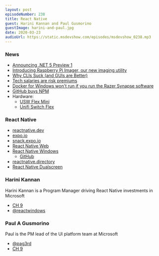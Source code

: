 ```yaml
---
layout: post
episodeNumber: 238
title: React Native
guest: Harini Kannan and Paul Gusmorino
guestImage: harini-and-paul.jpg
date: 2020-03-23
audioUrl: https://static.msdevshow.com/episodes/msdevshow_0238.mp3
--- 
```


### News

 - [Announcing .NET 5 Preview 1](https://devblogs.microsoft.com/dotnet/announcing-net-5-0-preview-1/)
 - [Introducing Raspberry Pi Imager, our new imaging utility](https://www.raspberrypi.org/blog/raspberry-pi-imager-imaging-utility/)
 - [Why CLIs Suck (and GUIs are Better)](https://developer.okta.com/blog/2020/02/19/why-clis-suck-guis-are-better)
 - [Tech salaries are risk premiums](https://phildini.dev/tech-salaries-are-risk-premiums)
 - [Docker for Windows won't run if you run the Razer Synapse software](https://twitter.com/Foone/status/1229641258370355200)
 - [GitHub buys NPM](https://www.zdnet.com/article/microsoft-buys-javascript-developer-platform-npm-plans-to-integrate-it-with-github/)
 - Hardware:
   - [USW Flex Mini](https://store.ui.com/products/usw-flex-mini)
   - [Unifi Switch Flex](https://www.ui.com/unifi-switching/unifi-switch-flex/)

### React Native

 - [reactnative.dev](https://reactnative.dev/)
 - [expo.io](https://expo.io/)
 - [snack.expo.io](https://snack.expo.io/)
 - [React Native Web](https://www.npmjs.com/package/react-native-web)
 - [React Native Windows](https://github.com/microsoft/react-native-windows)
   - [GitHub](https://microsoft.github.io/react-native-windows/)
 - [reactnative.directory](https://reactnative.directory/)
 - [React Native Dualscreen](https://github.com/microsoft/react-native-dualscreen)

### Harini Kannan

Harini Kannan is a Program Manager driving React Native investments in Microsoft

 - [CH 9](https://channel9.msdn.com/Events/Speakers/harini-kannan)
 - [@reactwindows](https://twitter.com/reactwindows)

### Paul A Gusmorino

Paul is the PM lead of the UI platform team at Microsoft

 - [@pag3rd](https://twitter.com/pag3rd)
 - [CH 9](https://channel9.msdn.com/Events/Speakers/paul-gusmorino)
